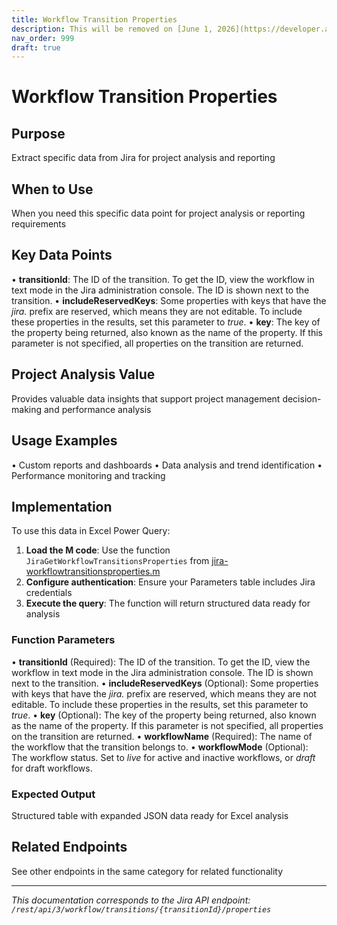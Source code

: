 ```yaml
---
title: Workflow Transition Properties
description: This will be removed on [June 1, 2026](https://developer.atlassian.com/cloud/jira/platform/changelog/#CHANGE-2570); fetch transition properties from [...
nav_order: 999
draft: true
---
```


# Workflow Transition Properties

## Purpose
Extract specific data from Jira for project analysis and reporting

## When to Use
When you need this specific data point for project analysis or reporting requirements

## Key Data Points
• **transitionId**: The ID of the transition. To get the ID, view the workflow in text mode in the Jira administration console. The ID is shown next to the transition.
• **includeReservedKeys**: Some properties with keys that have the *jira.* prefix are reserved, which means they are not editable. To include these properties in the results, set this parameter to *true*.
• **key**: The key of the property being returned, also known as the name of the property. If this parameter is not specified, all properties on the transition are returned.

## Project Analysis Value
Provides valuable data insights that support project management decision-making and performance analysis

## Usage Examples
• Custom reports and dashboards
• Data analysis and trend identification
• Performance monitoring and tracking

## Implementation
To use this data in Excel Power Query:

1. **Load the M code**: Use the function `JiraGetWorkflowTransitionsProperties` from [jira-workflowtransitionsproperties.m](../assets/jira-workflowtransitionsproperties.m)
2. **Configure authentication**: Ensure your Parameters table includes Jira credentials
3. **Execute the query**: The function will return structured data ready for analysis

### Function Parameters
• **transitionId** (Required): The ID of the transition. To get the ID, view the workflow in text mode in the Jira administration console. The ID is shown next to the transition.
• **includeReservedKeys** (Optional): Some properties with keys that have the *jira.* prefix are reserved, which means they are not editable. To include these properties in the results, set this parameter to *true*.
• **key** (Optional): The key of the property being returned, also known as the name of the property. If this parameter is not specified, all properties on the transition are returned.
• **workflowName** (Required): The name of the workflow that the transition belongs to.
• **workflowMode** (Optional): The workflow status. Set to *live* for active and inactive workflows, or *draft* for draft workflows.

### Expected Output
Structured table with expanded JSON data ready for Excel analysis

## Related Endpoints
See other endpoints in the same category for related functionality

---
*This documentation corresponds to the Jira API endpoint: `/rest/api/3/workflow/transitions/{transitionId}/properties`*
